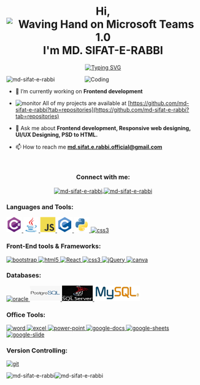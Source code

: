 <h1 align="center">Hi,<img src="https://em-content.zobj.net/source/microsoft-teams/337/waving-hand_1f44b.png" srcset="https://em-content.zobj.net/source/microsoft-teams/337/waving-hand_1f44b.png 2x" alt="Waving Hand on Microsoft Teams 1.0" width="60" height="60"> I'm MD. SIFAT-E-RABBI</h1>

<p align="center">
    <a href="https://git.io/typing-svg">
        <img src="https://readme-typing-svg.demolab.com?font=Fira+Code&weight=200&size=18&duration=2500&pause=2000&color=9AAD24&vCenter=true&multiline=true&             width=475&height=60&lines=A+passionate+Frontend++Developer+from+Bangladesh+."
            alt="Typing SVG" />
    </a>
</p>

<img align="right" alt="Coding" width="300"
    src="https://miro.medium.com/v2/resize:fit:720/format:webp/0*8HVwTXeE0s4ClEVp.jpeg">

<p align="left">
    <img src="https://komarev.com/ghpvc/?username=md-sifat-e-rabbi&label=Profile%20views&color=0e75b6&style=flat"
        alt="md-sifat-e-rabbi" />
</p>

- 🔭 I’m currently working on **Frontend development**

- <img src="https://img.icons8.com/clouds/1x/monitor.png" alt="monitor" width="30" display="inline-block"> All of my projects are available at [https://github.com/md-sifat-e-rabbi?tab=repositories](https://github.com/md-sifat-e-rabbi?tab=repositories)

- 💬 Ask me about **Frontend development, Responsive web designing, UI/UX Designing, PSD to HTML.**

- 📫 How to reach me **md.sifat.e.rabbi.official@gmail.com**

<br>

<h3 align="center">
    Connect with me:
</h3>
<p align="center">
    <a href="https://github.com/md-sifat-e-rabbi" target="blank">
        <img align="center"
            src="https://raw.githubusercontent.com/rahuldkjain/github-profile-readme-generator/master/src/images/icons/Social/github.svg"
            alt="md-sifat-e-rabbi" height="30" width="40" />
    </a>
    <a href="https://www.linkedin.com/in/md-sifat-e-rabbi-08ab76268/" target="blank">
        <img align="center"
            src="https://raw.githubusercontent.com/rahuldkjain/github-profile-readme-generator/master/src/images/icons/Social/linked-in-alt.svg"
            alt="md-sifat-e-rabbi" height="30" width="40" />
    </a>
</p>

<h3 align="left">
    Languages and Tools:
</h3>
<p align="left">
    <a href="https://www.w3schools.com/cs/" target="_blank" rel="noreferrer">
        <img src="https://raw.githubusercontent.com/devicons/devicon/master/icons/csharp/csharp-original.svg"
            alt="csharp" width="40" height="40" />
    </a>
    <a href="https://www.java.com" target="_blank" rel="noreferrer">
        <img src="https://raw.githubusercontent.com/devicons/devicon/master/icons/java/java-original.svg" alt="java"
            width="40" height="40" /> 
    </a>
    <a href="https://developer.mozilla.org/en-US/docs/Web/JavaScript" target="_blank" rel="noreferrer">
        <img src="https://raw.githubusercontent.com/devicons/devicon/master/icons/javascript/javascript-original.svg"
            alt="javascript" width="40" height="40" />
    </a>
    <a href="https://www.cprogramming.com/" target="_blank" rel="noreferrer">
        <img src="https://raw.githubusercontent.com/devicons/devicon/master/icons/c/c-original.svg" alt="c" width="40"
            height="40" />
    </a>
    <a href="https://www.python.org" target="_blank" rel="noreferrer">
        <img src="https://raw.githubusercontent.com/devicons/devicon/master/icons/python/python-original.svg"
            alt="python" width="40" height="40" />
    </a>
    <a href="https://www.php.net/" target="_blank" rel="noreferrer">
        <img src="https://cdn.jsdelivr.net/gh/devicons/devicon/icons/php/php-original.svg"
            alt="css3" width="40" height="40" />
    </a>
</p>


<h3 align="left">
    Front-End tools & Frameworks:
</h3>
<p align="left">
    <a href="https://getbootstrap.com" target="_blank" rel="noreferrer">
        <img src="https://cdn.jsdelivr.net/gh/devicons/devicon/icons/bootstrap/bootstrap-original.svg"
            alt="bootstrap" width="40" height="40" />
    </a>
    <a href="https://www.w3schools.com/html/" target="_blank" rel="noreferrer">
        <img src="https://cdn.jsdelivr.net/gh/devicons/devicon/icons/html5/html5-original.svg"
            alt="html5" width="40" height="40" />
    </a>
    <a href="https://reactjs.org/" target="_blank" rel="noreferrer">
        <img src="https://as2.ftcdn.net/v2/jpg/05/46/26/87/1000_F_546268711_DJZTpEVM4P2QxzbidwoLLHtc5q8ICLIh.jpg"  
             alt="React" 
             class="shrinkToFit" width="40" height="40">
    </a>
    <a href="https://www.w3schools.com/css/" target="_blank" rel="noreferrer">
        <img src="https://cdn.jsdelivr.net/gh/devicons/devicon/icons/css3/css3-original.svg"
            alt="css3" width="40" height="40" />
    </a>
    <a href="https://www.w3schools.com/jquery/default.asp" target="_blank" rel="noreferrer">
        <img src="https://as1.ftcdn.net/v2/jpg/04/95/82/72/1000_F_495827259_kqYqKFSH8c7LWJqHvC9NWzVqfgcLxTjx.jpg" 
             alt="jQuery" width="40" height="40">
    </a>
    <a href="https://www.canva.com/" target="_blank" rel="noreferrer">
        <img src="https://img.icons8.com/fluency/512/canva.png" 
             alt="canva" width="40" height="40">
    </a>
    
</p>


<h3 align="left">
    Databases:
</h3>
<p align="left">
   <a href="https://www.oracle.com/" target="_blank" rel="noreferrer">
        <img src="https://cdn.jsdelivr.net/gh/devicons/devicon/icons/oracle/oracle-original.svg"
            alt="oracle" width="40" height="40" />
    </a>
    <a href="https://www.postgresql.org/" target="_blank" rel="noreferrer">
        <img src="https://github.com/zafir100100/zafir100100/blob/main/resources/postgres.png"
            alt="postgres" width="80" height="40" />
    </a>
    <a href="https://www.tutorialspoint.com/ms_sql_server/index.htm" target="_blank" rel="noreferrer">
        <img src="https://github.com/zafir100100/zafir100100/blob/main/resources/mssql.jpg"
            alt="mssql" width="80" height="40" />
    </a>
    <a href="https://www.mysql.com/" target="_blank" rel="noreferrer">
        <img src="https://github.com/zafir100100/zafir100100/blob/main/resources/mysql.png"
            alt="mysql" width="120" height="40" />
    </a>
    
</p>


<h3 align="left">
    Office Tools:
</h3>
<p align="left">
    <a href="https://www.microsoft.com/en/microsoft-365?ocid=oo_support_mix_marvel_ups_support_uhfbannerm365&rtc=1" target="_blank" rel="noreferrer">
        <img src="https://img.icons8.com/color/512/ms-word.png" alt="word" width="40"
            height="40" />
    </a>
    <a href="https://www.microsoft.com/en-ww/microsoft-365/word?market=bd" target="_blank" rel="noreferrer">
        <img src="https://img.icons8.com/color/512/ms-excel.png"
            alt="excel" width="40" height="40" />
    </a>
    <a href="https://www.microsoft.com/en/microsoft-365?ocid=oo_support_mix_marvel_ups_support_uhfbannerm365&rtc=1" target="_blank" rel="noreferrer">
        <img src="https://img.icons8.com/color/512/ms-powerpoint--v1.png"
            alt="power-point" width="40" height="40" />
    </a>
    <a href="https://www.google.com/docs/about/" target="_blank" rel="noreferrer">
         <img src="https://img.icons8.com/color/512/google-docs--v2.png"
           alt="google-docs" width="40" height="40" />
    </a>
    <a href="https://www.google.com/sheets/about/" target="_blank" rel="noreferrer">
         <img src="https://img.icons8.com/fluency/512/google-sheets.png"
           alt="google-sheets" width="40" height="40" />
    </a>
    <a href="https://www.google.com/slides/about/" target="_blank" rel="noreferrer">
         <img src="https://img.icons8.com/color/512/google-slides.png"
           alt="google-slide" width="40" height="40" />
    </a>

</p>

<h3 align="left">
    Version Controlling:
</h3>
<p align="left">
    <a href="https://git-scm.com/" target="_blank" rel="noreferrer">
        <img src="https://www.vectorlogo.zone/logos/git-scm/git-scm-icon.svg" alt="git" width="40" height="40" />
    </a>
</p>

<p>
    <img align="left"
        src="https://github-readme-stats.vercel.app/api?username=md-sifat-e-rabbi&show_icons=true&locale=en&hide=contribs,prs&theme=tokyonight"
        alt="md-sifat-e-rabbi">
</p>
<p>
    <img align="left" src="https://github-readme-streak-stats.herokuapp.com/?user=md-sifat-e-rabbi&theme=merko"
        alt="md-sifat-e-rabbi">
</p>
                                            
                                        



